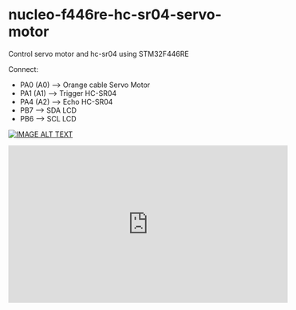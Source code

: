 # nucleo-f446re-hc-sr04-servo-motor
Control servo motor and hc-sr04 using STM32F446RE

Connect:
- PA0 (A0) --> Orange cable Servo Motor
- PA1 (A1) --> Trigger HC-SR04
- PA4 (A2) --> Echo HC-SR04
- PB7 --> SDA LCD
- PB6 --> SCL LCD

[![IMAGE ALT TEXT](http://img.youtube.com/vi/YOUTUBE_VIDEO_ID_HERE/0.jpg)](https://www.youtube.com/watch?v=n8gfk5HKrjY "Using STM32 to control Servo Motor and HC-SR04")

<iframe width="560" height="315" src="https://www.youtube.com/embed/n8gfk5HKrjY" frameborder="0" allow="accelerometer; autoplay; encrypted-media; gyroscope; picture-in-picture" allowfullscreen></iframe>
